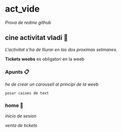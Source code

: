 # act_vide

_Prova de redme github_

## cine activitat vladi  🚀

_L'activitat s'ha de lliurar en las dos proximas setmanes._

 **Tickets weebs** es obligatori en la weeb 

### Apunts 📋

_he de crear un carousell al principi de la weeb_

```
posar caixes de text 
```

### home 📌

_inicio de sesion_

_venta de tickets_

